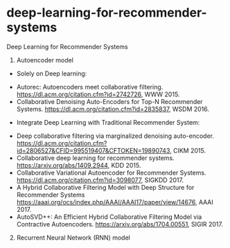 # deep-learning-for-recommender-systems
Deep Learning for Recommender Systems
1. Autoencoder model
+ Solely on Deep learning:
- Autorec: Autoencoders meet collaborative filtering. https://dl.acm.org/citation.cfm?id=2742726, WWW 2015.
- Collaborative Denoising Auto-Encoders for Top-N Recommender Systems. https://dl.acm.org/citation.cfm?id=2835837, WSDM 2016.
+ Integrate Deep Learning with Traditional Recommender System:
- Deep collaborative filtering via marginalized denoising auto-encoder. https://dl.acm.org/citation.cfm?id=2806527&CFID=995519407&CFTOKEN=19890743, CIKM 2015.
- Collaborative deep learning for recommender systems. https://arxiv.org/abs/1409.2944, KDD 2015.
- Collaborative Variational Autoencoder for Recommender Systems. https://dl.acm.org/citation.cfm?id=3098077, SIGKDD 2017.
- A Hybrid Collaborative Filtering Model with Deep Structure for Recommender Systems https://aaai.org/ocs/index.php/AAAI/AAAI17/paper/view/14676, AAAI 2017.
- AutoSVD++: An Efficient Hybrid Collaborative Filtering Model via Contractive Autoencoders. https://arxiv.org/abs/1704.00551, SIGIR 2017.

2. Recurrent Neural Network (RNN) model


